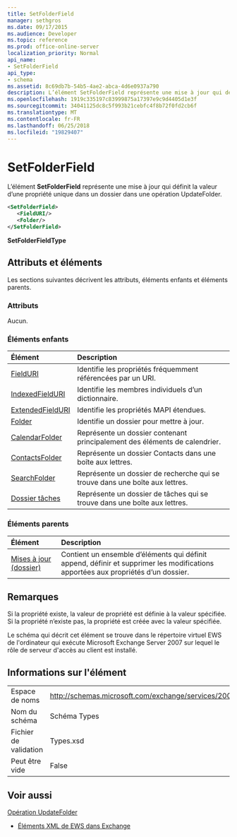 ```yaml
---
title: SetFolderField
manager: sethgros
ms.date: 09/17/2015
ms.audience: Developer
ms.topic: reference
ms.prod: office-online-server
localization_priority: Normal
api_name:
- SetFolderField
api_type:
- schema
ms.assetid: 8c69db7b-54b5-4ae2-abca-4d6e0937a790
description: L’élément SetFolderField représente une mise à jour qui définit la valeur d’une propriété unique dans un dossier dans une opération UpdateFolder.
ms.openlocfilehash: 1919c335197c83999875a17397e9c9d4405d1e3f
ms.sourcegitcommit: 34041125dc8c5f993b21cebfc4f8b72f0fd2cb6f
ms.translationtype: MT
ms.contentlocale: fr-FR
ms.lasthandoff: 06/25/2018
ms.locfileid: "19829407"
---
```

# <a name="setfolderfield"></a>SetFolderField

L’élément **SetFolderField** représente une mise à jour qui définit la valeur d’une propriété unique dans un dossier dans une opération UpdateFolder. 
  
```xml
<SetFolderField>
   <FieldURI/>
   <Folder/>
</SetFolderField>
```

 **SetFolderFieldType**
## <a name="attributes-and-elements"></a>Attributs et éléments

Les sections suivantes décrivent les attributs, éléments enfants et éléments parents.
  
### <a name="attributes"></a>Attributs

Aucun.
  
### <a name="child-elements"></a>Éléments enfants

|**Élément**|**Description**|
|:-----|:-----|
|[FieldURI](fielduri.md) <br/> |Identifie les propriétés fréquemment référencées par un URI.  <br/> |
|[IndexedFieldURI](indexedfielduri.md) <br/> |Identifie les membres individuels d’un dictionnaire.  <br/> |
|[ExtendedFieldURI](extendedfielduri.md) <br/> |Identifie les propriétés MAPI étendues.  <br/> |
|[Folder](folder.md) <br/> |Identifie un dossier pour mettre à jour.  <br/> |
|[CalendarFolder](calendarfolder.md) <br/> |Représente un dossier contenant principalement des éléments de calendrier.  <br/> |
|[ContactsFolder](contactsfolder.md) <br/> |Représente un dossier Contacts dans une boîte aux lettres.  <br/> |
|[SearchFolder](searchfolder.md) <br/> |Représente un dossier de recherche qui se trouve dans une boîte aux lettres.  <br/> |
|[Dossier tâches](tasksfolder.md) <br/> |Représente un dossier de tâches qui se trouve dans une boîte aux lettres.  <br/> |
   
### <a name="parent-elements"></a>Éléments parents

|**Élément**|**Description**|
|:-----|:-----|
|[Mises à jour (dossier)](updates-folder.md) <br/> |Contient un ensemble d’éléments qui définit append, définir et supprimer les modifications apportées aux propriétés d’un dossier.  <br/> |
   
## <a name="remarks"></a>Remarques

Si la propriété existe, la valeur de propriété est définie à la valeur spécifiée. Si la propriété n’existe pas, la propriété est créée avec la valeur spécifiée.
  
Le schéma qui décrit cet élément se trouve dans le répertoire virtuel EWS de l'ordinateur qui exécute Microsoft Exchange Server 2007 sur lequel le rôle de serveur d'accès au client est installé.
  
## <a name="element-information"></a>Informations sur l'élément

|||
|:-----|:-----|
|Espace de noms  <br/> |http://schemas.microsoft.com/exchange/services/2006/types  <br/> |
|Nom du schéma  <br/> |Schéma Types  <br/> |
|Fichier de validation  <br/> |Types.xsd  <br/> |
|Peut être vide  <br/> |False  <br/> |
   
## <a name="see-also"></a>Voir aussi



[Opération UpdateFolder](updatefolder-operation.md)


- [Éléments XML de EWS dans Exchange](ews-xml-elements-in-exchange.md)

